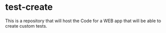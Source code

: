 test-create
===========

This is a repository that will host the Code for a WEB app that will be able to create custom tests.
